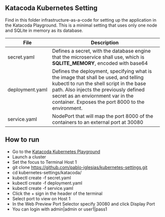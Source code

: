 Katacoda Kubernetes Setting
----------------------------------------

Find in this folder infrastructure-as-a-code for setting up the application in the Katacoda Playground. This is a minimal setting that uses only one node and SQLite in memory as its database.

File     | Description
-------- | ---
secret.yaml    | Defines a secret, with the database engine that the microservice shall use, which is **SQLITE_MEMORY**, encoded with base64
deployment.yaml     | Defines the deployment, specifying what is the image that shall be used, and telling kubectl to run the shell script in the base path. Also injects the previously defined secret as an enviornment var in the container. Exposes the port 8000 to the environment.
service.yaml | NodePort that will map the port 8000 of the containers to an external port at 30080

How to run
----------------
- Go to the [Katacoda Kubernetes Playground](https://www.katacoda.com/courses/kubernetes/playground)
- Launch a cluster
- Set the focus to Terminal Host 1
- git clone https://github.com/pablo-iglesias/kubernetes-settings.git
- cd kubernetes-settings/katacoda/
- kubectl create -f secret.yaml
- kubectl create -f deployment.yaml
- kubectl create -f service.yaml
- Click the + sign in the header of the terminal
- Select port to view on Host 1
- In the Web Preview Port Selector specify 30080 and click Display Port
- You can login with admin|admin or user1|pass1